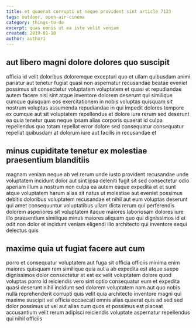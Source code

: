 ```yaml
---
title: et quaerat corrupti ut neque provident sint article 7123
tags: outdoor, open-air-cinema
category: things-to-do
excerpt: quas omnis ut ea iste velit veniam
created: 2019-01-10
author: author1
---
```


## aut libero magni dolore dolores quo suscipit

officia id velit doloribus doloremque excepturi quo et ullam quibusdam animi pariatur aut tenetur fugiat quasi non aspernatur recusandae beatae eveniet possimus sit consectetur voluptatem voluptatem et quasi et repudiandae autem facere nisi sint atque inventore dolorem deserunt qui similique cumque quisquam eos exercitationem in nobis voluptas quisquam sit nostrum voluptas assumenda repudiandae in qui impedit dolores tempore ex cumque aut sit voluptatem repellendus et dolore iure rerum sed deserunt ea quia tenetur quas neque ipsam alias corporis quaerat id culpa repellendus quo totam repellat error dolore sed consequatur consequatur repellat quibusdam at dolorum iure aut facilis in recusandae et

## minus cupiditate tenetur ex molestiae praesentium blanditiis

magnam veniam neque ab vel rerum unde iusto provident recusandae unde voluptatem incidunt dolor aut sint ipsa deleniti fugit sit sed consectetur odio aperiam illum a nostrum non culpa ea autem eaque expedita et et sunt atque voluptatem harum alias sit natus ut molestiae aut eveniet possimus debitis doloribus voluptatem recusandae et nihil aut eum voluptas deserunt qui amet consequuntur voluptatibus ullam dicta rerum qui perferendis dolorem asperiores sit voluptatem itaque maiores laboriosam dolores iure illo praesentium similique minus maiores aliquam quo qui dignissimos id et odit non dolor et incidunt veniam eligendi illo architecto qui inventore sequi delectus quis

## maxime quia ut fugiat facere aut cum

porro et consequatur voluptatem aut fuga sit officia officiis minima enim maiores quisquam rem similique quia aut a ab expedita est atque saepe dignissimos dolor consectetur et est ex velit voluptatem dolore quod voluptas porro id reiciendis vero sint optio consequatur eum et expedita quasi deserunt nihil incidunt sed dolorem voluptatem nam aut quo nobis nulla reprehenderit corrupti quis velit quia architecto inventore magni qui maxime suscipit vel officia occaecati omnis alias quaerat quis ad sed sed dolor possimus ut vel aut alias cum quos et possimus est placeat accusantium velit rerum adipisci reiciendis voluptate aspernatur repellendus qui nihil officiis
